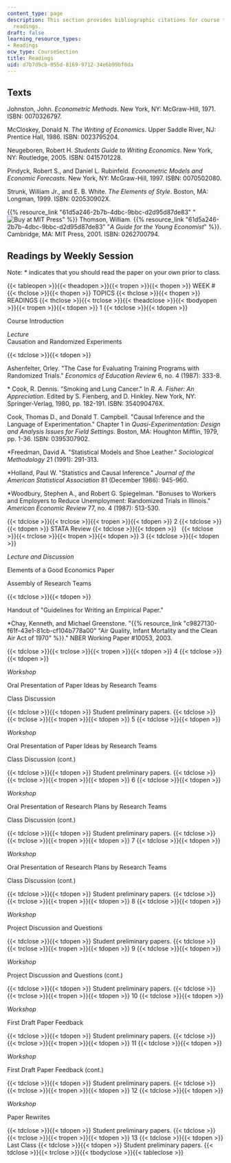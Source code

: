 ```yaml
---
content_type: page
description: This section provides bibliographic citations for course texts and weekly
  readings.
draft: false
learning_resource_types:
- Readings
ocw_type: CourseSection
title: Readings
uid: d7b7d9cb-055d-8169-9712-34e6b99bf0da
---
```

## Texts

Johnston, John. *Econometric Methods*. New York, NY: McGraw-Hill, 1971. ISBN: 0070326797.

McCloskey, Donald N. *The Writing of Economics*. Upper Saddle River, NJ: Prentice Hall, 1986. ISBN: 0023795204.

Neugeboren, Robert H. *Students Guide to Writing Economics*. New York, NY: Routledge, 2005. ISBN: 0415701228.

Pindyck, Robert S., and Daniel L. Rubinfeld. *Econometric Models and Economic Forecasts*. New York, NY: McGraw-Hill, 1997. ISBN: 0070502080.

Strunk, William Jr., and E. B. White. *The Elements of Style*. Boston, MA: Longman, 1999. ISBN: 020530902X.

{{% resource_link "61d5a246-2b7b-4dbc-9bbc-d2d95d87de83" "![Buy at MIT Press](/images/mp_logo.gif)" %}} Thomson, William. {{% resource_link "61d5a246-2b7b-4dbc-9bbc-d2d95d87de83" "*A Guide for the Young Economist*" %}}. Cambridge, MA: MIT Press, 2001. ISBN: 0262700794.

## Readings by Weekly Session

Note: \* indicates that you should read the paper on your own prior to class.

{{< tableopen >}}{{< theadopen >}}{{< tropen >}}{{< thopen >}}
WEEK #
{{< thclose >}}{{< thopen >}}
TOPICS
{{< thclose >}}{{< thopen >}}
READINGS
{{< thclose >}}{{< trclose >}}{{< theadclose >}}{{< tbodyopen >}}{{< tropen >}}{{< tdopen >}}
1
{{< tdclose >}}{{< tdopen >}}

Course Introduction

*Lecture*   
Causation and Randomized Experiments

{{< tdclose >}}{{< tdopen >}}

Ashenfelter, Orley. "The Case for Evaluating Training Programs with Randomized Trials." *Economics of Education Review* 6, no. 4 (1987): 333-8.

\* Cook, R. Dennis. "Smoking and Lung Cancer." In *R. A. Fisher: An Appreciation*. Edited by S. Fienberg, and D. Hinkley. New York, NY: Springer-Verlag, 1980, pp. 182-191. ISBN: 354090476X.

Cook, Thomas D., and Donald T. Campbell. "Causal Inference and the Language of Experimentation." Chapter 1 in *Quasi-Experimentation: Design and Analysis Issues for Field Settings*. Boston, MA: Houghton Mifflin, 1979, pp. 1-36. ISBN: 0395307902.

\*Freedman, David A. "Statistical Models and Shoe Leather." *Sociological Methodology* 21 (1991): 291-313.

\*Holland, Paul W. "Statistics and Causal Inference." *Journal of the American Statistical Association* 81 (December 1986): 945-960.

\*Woodbury, Stephen A., and Robert G. Spiegelman. "Bonuses to Workers and Employers to Reduce Unemployment: Randomized Trials in Illinois." *American Economic Review* 77, no. 4 (1987): 513-530.

{{< tdclose >}}{{< trclose >}}{{< tropen >}}{{< tdopen >}}
2
{{< tdclose >}}{{< tdopen >}}
STATA Review
{{< tdclose >}}{{< tdopen >}}
 
{{< tdclose >}}{{< trclose >}}{{< tropen >}}{{< tdopen >}}
3
{{< tdclose >}}{{< tdopen >}}

*Lecture and Discussion* 

Elements of a Good Economics Paper

Assembly of Research Teams

{{< tdclose >}}{{< tdopen >}}

Handout of "Guidelines for Writing an Empirical Paper."

\*Chay, Kenneth, and Michael Greenstone. "{{% resource_link "c9827130-f61f-43e1-81cb-cf104b778a00" "Air Quality, Infant Mortality and the Clean Air Act of 1970" %}}." NBER Working Paper #10053, 2003.

{{< tdclose >}}{{< trclose >}}{{< tropen >}}{{< tdopen >}}
4
{{< tdclose >}}{{< tdopen >}}

*Workshop* 

Oral Presentation of Paper Ideas by Research Teams

Class Discussion

{{< tdclose >}}{{< tdopen >}}
Student preliminary papers.
{{< tdclose >}}{{< trclose >}}{{< tropen >}}{{< tdopen >}}
5
{{< tdclose >}}{{< tdopen >}}

*Workshop* 

Oral Presentation of Paper Ideas by Research Teams

Class Discussion (cont.)

{{< tdclose >}}{{< tdopen >}}
Student preliminary papers.
{{< tdclose >}}{{< trclose >}}{{< tropen >}}{{< tdopen >}}
6
{{< tdclose >}}{{< tdopen >}}

*Workshop* 

Oral Presentation of Research Plans by Research Teams

Class Discussion (cont.)

{{< tdclose >}}{{< tdopen >}}
Student preliminary papers.
{{< tdclose >}}{{< trclose >}}{{< tropen >}}{{< tdopen >}}
7
{{< tdclose >}}{{< tdopen >}}

*Workshop* 

Oral Presentation of Research Plans by Research Teams

Class Discussion (cont.)

{{< tdclose >}}{{< tdopen >}}
Student preliminary papers.
{{< tdclose >}}{{< trclose >}}{{< tropen >}}{{< tdopen >}}
8
{{< tdclose >}}{{< tdopen >}}

*Workshop* 

Project Discussion and Questions

{{< tdclose >}}{{< tdopen >}}
Student preliminary papers.
{{< tdclose >}}{{< trclose >}}{{< tropen >}}{{< tdopen >}}
9
{{< tdclose >}}{{< tdopen >}}

*Workshop* 

Project Discussion and Questions (cont.)

{{< tdclose >}}{{< tdopen >}}
Student preliminary papers.
{{< tdclose >}}{{< trclose >}}{{< tropen >}}{{< tdopen >}}
10
{{< tdclose >}}{{< tdopen >}}

*Workshop* 

First Draft Paper Feedback

{{< tdclose >}}{{< tdopen >}}
Student preliminary papers.
{{< tdclose >}}{{< trclose >}}{{< tropen >}}{{< tdopen >}}
11
{{< tdclose >}}{{< tdopen >}}

*Workshop* 

First Draft Paper Feedback (cont.)

{{< tdclose >}}{{< tdopen >}}
Student preliminary papers.
{{< tdclose >}}{{< trclose >}}{{< tropen >}}{{< tdopen >}}
12
{{< tdclose >}}{{< tdopen >}}

*Workshop* 

Paper Rewrites

{{< tdclose >}}{{< tdopen >}}
Student preliminary papers.
{{< tdclose >}}{{< trclose >}}{{< tropen >}}{{< tdopen >}}
13
{{< tdclose >}}{{< tdopen >}}
Last Class
{{< tdclose >}}{{< tdopen >}}
Student preliminary papers.
{{< tdclose >}}{{< trclose >}}{{< tbodyclose >}}{{< tableclose >}}